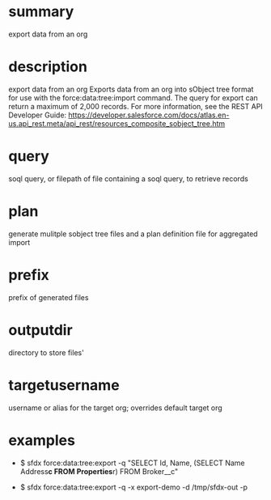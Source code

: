 # summary

export data from an org

# description

export data from an org
Exports data from an org into sObject tree format for use with the force:data:tree:import command.
The query for export can return a maximum of 2,000 records. For more information, see the REST API Developer Guide: https://developer.salesforce.com/docs/atlas.en-us.api_rest.meta/api_rest/resources_composite_sobject_tree.htm

# query

soql query, or filepath of file containing a soql query, to retrieve records

# plan

generate mulitple sobject tree files and a plan definition file for aggregated import

# prefix

prefix of generated files

# outputdir

directory to store files'

# targetusername

username or alias for the target org; overrides default target org

# examples

- $ sfdx force:data:tree:export -q "SELECT Id, Name, (SELECT Name Address**c FROM Properties**r) FROM Broker\_\_c"

- $ sfdx force:data:tree:export -q <path to file containing soql query> -x export-demo -d /tmp/sfdx-out -p
